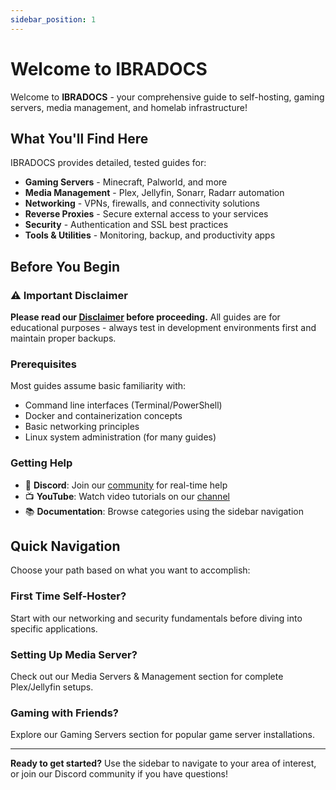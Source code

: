 ```yaml
---
sidebar_position: 1
---
```


# Welcome to IBRADOCS

Welcome to **IBRADOCS** - your comprehensive guide to self-hosting, gaming servers, media management, and homelab infrastructure!

## What You'll Find Here

IBRADOCS provides detailed, tested guides for:

- **Gaming Servers** - Minecraft, Palworld, and more
- **Media Management** - Plex, Jellyfin, Sonarr, Radarr automation
- **Networking** - VPNs, firewalls, and connectivity solutions
- **Reverse Proxies** - Secure external access to your services
- **Security** - Authentication and SSL best practices
- **Tools & Utilities** - Monitoring, backup, and productivity apps

## Before You Begin

### ⚠️ Important Disclaimer

**Please read our [Disclaimer](/disclaimer) before proceeding.** All guides are for educational purposes - always test in development environments first and maintain proper backups.

### Prerequisites

Most guides assume basic familiarity with:
- Command line interfaces (Terminal/PowerShell)
- Docker and containerization concepts
- Basic networking principles
- Linux system administration (for many guides)

### Getting Help

- 💬 **Discord**: Join our [community](https://discord.gg/ibracorp) for real-time help
- 📺 **YouTube**: Watch video tutorials on our [channel](https://youtube.com/@ibracorp)
- 📚 **Documentation**: Browse categories using the sidebar navigation

## Quick Navigation

Choose your path based on what you want to accomplish:

### First Time Self-Hoster?
Start with our networking and security fundamentals before diving into specific applications.

### Setting Up Media Server?
Check out our Media Servers & Management section for complete Plex/Jellyfin setups.

### Gaming with Friends?
Explore our Gaming Servers section for popular game server installations.

---

**Ready to get started?** Use the sidebar to navigate to your area of interest, or join our Discord community if you have questions!
